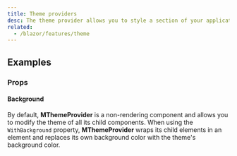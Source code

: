 ```yaml
---
title: Theme providers
desc: The theme provider allows you to style a section of your application in a different theme from the default
related:
  - /blazor/features/theme
---
```


## Examples

### Props

#### Background

By default, **MThemeProvider** is a non-rendering component and allows you to modify the theme of all its child components. 
When using the `WithBackground` property, **MThemeProvider** wraps its child elements in an element and replaces its own background color with the theme's background color.

<masa-example file="Examples.components.theme_providers.Background"></masa-example>